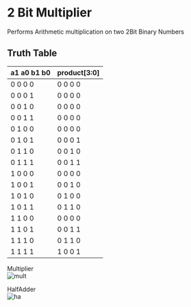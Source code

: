 # 2 Bit Multiplier

Performs Arithmetic multiplication on two 2Bit Binary Numbers
## Truth Table  

a1 a0 b1 b0 | product[3:0]
------------|-------------  
0  0  0  0  | 0 0 0 0  
0  0  0  1  | 0 0 0 0  
0  0  1  0  | 0 0 0 0  
0  0  1  1  | 0 0 0 0  
0  1  0  0  | 0 0 0 0  
0  1  0  1  | 0 0 0 1  
0  1  1  0  | 0 0 1 0  
0  1  1  1  | 0 0 1 1  
1  0  0  0  | 0 0 0 0  
1  0  0  1  | 0 0 1 0  
1  0  1  0  | 0 1 0 0  
1  0  1  1  | 0 1 1 0  
1  1  0  0  | 0 0 0 0  
1  1  0  1  | 0 0 1 1  
1  1  1  0  | 0 1 1 0  
1  1  1  1  | 1 0 0 1   

Multiplier  
![mult]()  

HalfAdder  
![ha]()

